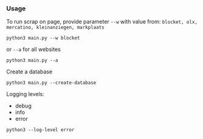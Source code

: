 ### Usage
To run scrap on page, provide parameter `--w` with value from: `blocket, olx, mercatino, kleinanziegen, markplaats` 
```shell 
python3 main.py --w blocket
```
or `--a` for all websites
```shell
python3 main.py --a
```
Create a database
```shell
python3 main.py --create-database
```
Logging levels:
- debug
- info
- error
```shell
python3 --log-level error
```